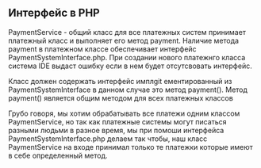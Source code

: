 ## Интерфейс в PHP

PaymentService - общий класс для все платежных систем принимает платежный класс и выполняет его метод payment. Наличие метода payment в платежном классе обеспечивает интерфейс PaymentSystemInterface.php. При создании нового платежнго класса система IDE выдаст ошибку если в нем будет отсутсвовать интерфейс.

Класс должен содержать интерфейс имплgit ементированный из PaymentSystemInterface в данном случае это метод payment(). Метод payment() является общим методом для всех платежных классов

Грубо говоря, мы хотим обрабатывать все платежи одним классом PaymentService, но так как платежные системы могут писаться разными людьми в разное время, мы при помоши интерфейса PaymentSystemInterface.php делаем так чтобы, наш класс PaymentService на входе принимал только те платежки которые имеют в себе определенный метод.
